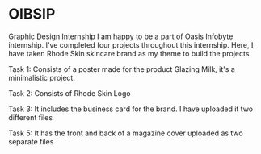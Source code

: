 # OIBSIP
Graphic Design Internship
I am happy to be a part of Oasis Infobyte internship. I've completed four projects throughout this internship.
Here, I have taken Rhode Skin skincare brand as my theme to build the projects.



Task 1: Consists of a poster made for the product Glazing Milk, it's a minimalistic project.

Task 2: Consists of Rhode Skin Logo 

Task 3: It includes the business card for the brand. I have uploaded it two different files

Task 5: It has the front and back of a magazine cover uploaded as two separate files

